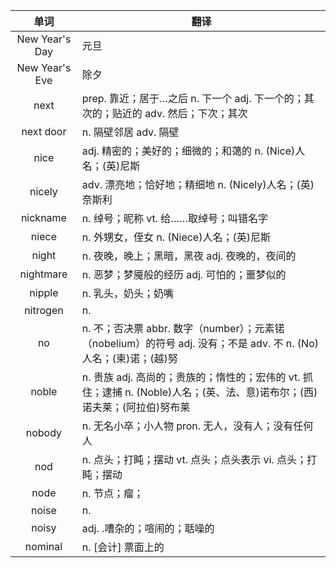 |单词|翻译  |
|:--:|--| 
|	New Year's Day  		|		元旦	|		
|	New Year's Eve  		|		除夕	|		
|	next  		|		prep. 靠近；居于…之后 n. 下一个 adj. 下一个的；其次的；贴近的 adv. 然后；下次；其次	|		
|	next door  		|		n. 隔壁邻居 adv. 隔壁	|		
|	nice  		|		adj. 精密的；美好的；细微的；和蔼的 n. (Nice)人名；(英)尼斯	|		
|	nicely  		|		adv. 漂亮地；恰好地；精细地 n. (Nicely)人名；(英)奈斯利	|		
|	nickname  		|		n. 绰号；昵称 vt. 给……取绰号；叫错名字	|		
|	niece  		|		n. 外甥女，侄女 n. (Niece)人名；(英)尼斯	|		
|	night  		|		n. 夜晚，晚上；黑暗，黑夜 adj. 夜晚的，夜间的	|		
|	nightmare  		|		n. 恶梦；梦魇般的经历 adj. 可怕的；噩梦似的	|		
|	nipple  		|		n. 乳头，奶头；奶嘴	|		
|	nitrogen  		|		n. 	|		
|	no  		|		n. 不；否决票 abbr. 数字（number）；元素锘（nobelium）的符号 adj. 没有；不是 adv. 不 n. (No)人名；(柬)诺；(越)努	|		
|	noble  		|		n. 贵族 adj. 高尚的；贵族的；惰性的；宏伟的 vt. 抓住；逮捕 n. (Noble)人名；(英、法、意)诺布尔；(西)诺夫莱；(阿拉伯)努布莱	|		
|	nobody  		|		n. 无名小卒；小人物 pron. 无人，没有人；没有任何人	|		
|	nod  		|		n. 点头；打盹；摆动 vt. 点头；点头表示 vi. 点头；打盹；摆动	|		
|	node  		|		n. 节点；瘤；	|		
|	noise  		|		n. 	|		
|	noisy  		|		adj. .嘈杂的；喧闹的；聒噪的	|		
|	nominal  		|		n. [会计] 票面上的	|		
